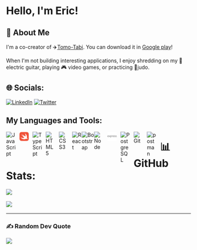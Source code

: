 <h1>Hello, I'm Eric!</h1>
<h2>📖 About Me</h2>

I'm a co-creator of ✈️[Tomo-Tabi](https://github.com/tomo-tabi). You can download it in
[Google play](https://play.google.com/store/apps/details?id=com.tomotabi.TomoTabi&hl=es&pli=1)!

When I'm not building interesting applications, I enjoy shredding on my 🎸 electric guitar, playing 🎮 video games, or practicing 🥋judo.

## 🌐 Socials:
[![LinkedIn](https://img.shields.io/badge/LinkedIn-%230077B5.svg?logo=linkedin&logoColor=white)](https://linkedin.com/in/eytam) [![Twitter](https://img.shields.io/badge/Twitter-%231DA1F2.svg?logo=Twitter&logoColor=white)](https://twitter.com/RoninT619) 

<h2>My Languages and Tools:</h2>

<a href="https://developer.mozilla.org/en-US/docs/Web/JavaScript"><img align="left" alt="JavaScript" width="26px" src="https://cdn.jsdelivr.net/gh/devicons/devicon/icons/javascript/javascript-original.svg" style="padding-right:10px;" /></a>
<a href="https://developer.apple.com/swift/" target="_blank" rel="noreferrer"><img align="left" src="https://raw.githubusercontent.com/devicons/devicon/master/icons/swift/swift-original.svg" alt="swift" width="26px" style="padding-right:10px;" /> </a>
<a href="https://www.typescriptlang.org/"><img align="left" alt="TypeScript" width="26px" style="padding-right:10px;" src="https://upload.wikimedia.org/wikipedia/commons/thumb/4/4c/Typescript_logo_2020.svg/1024px-Typescript_logo_2020.svg.png?20210506173343" /></a>
<a href="https://en.wikipedia.org/wiki/HTML5"><img align="left" alt="HTML5" width="26px" src="https://cdn.jsdelivr.net/gh/devicons/devicon/icons/html5/html5-original.svg" style="padding-right:10px;" /></a>
<a href="https://developer.mozilla.org/en-US/docs/Web/CSS"><img align="left" alt="CSS3" width="26px" src="https://cdn.jsdelivr.net/gh/devicons/devicon/icons/css3/css3-original.svg" style="padding-right:10px;" /></a>
<a href="https://reactjs.org/"><img align="left" alt="React" width="26px" src="https://cdn.worldvectorlogo.com/logos/react-1.svg" /></a>
<a href="https://getbootstrap.com/"><img align="left" alt="Bootstrap" width="34px" src="https://getbootstrap.com/docs/5.2/assets/brand/bootstrap-logo-shadow.png" /></a>
<a href="https://nodejs.org/en/"><img align="left" alt="Node" width="26px" src="https://www.vectorlogo.zone/logos/nodejs/nodejs-icon.svg" style="padding-right:10px;" /></a>
<a href="https://expressjs.com" target="_blank"> <img align="left" src="https://raw.githubusercontent.com/devicons/devicon/master/icons/express/express-original-wordmark.svg" alt="express" width="26px" style="padding-right:10px;"  /> </a>
<a href="https://www.postgresql.org/"><img align="left" alt="PostgreSQL" width="26px" src="https://www.vectorlogo.zone/logos/postgresql/postgresql-icon.svg" style="padding-right:10px;" /></a>
<a href="https://git-scm.com/"><img align="left" alt="Git" width="26px" src="https://cdn.jsdelivr.net/gh/devicons/devicon/icons/git/git-original.svg" style="padding-right:10px;" /></a>
<a href="https://postman.com" target="_blank" rel="noreferrer"> <img align="left" src="https://www.vectorlogo.zone/logos/getpostman/getpostman-icon.svg" alt="postman" width="26px" style="padding-right:10px;" /> </a>

# 📊 GitHub Stats:
![](https://github-readme-stats.vercel.app/api/top-langs/?username=Ronin619&theme=blue-green&hide_border=false&include_all_commits=false&count_private=false&layout=compact)

[![](https://visitcount.itsvg.in/api?id=Ronin619&icon=8&color=1)](https://visitcount.itsvg.in)

---

<!-- Proudly created with GPRM ( https://gprm.itsvg.in ) -->

### ✍️ Random Dev Quote
![](https://quotes-github-readme.vercel.app/api?type=horizontal&theme=radical)





